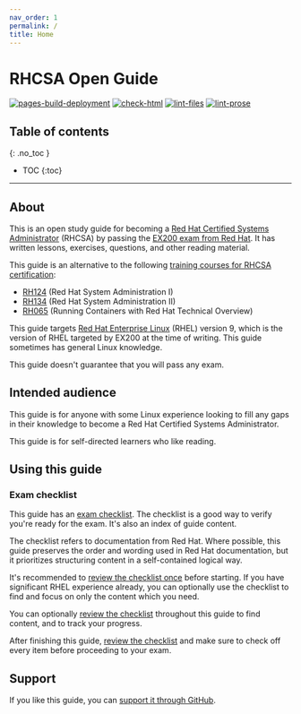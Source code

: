 ```yaml
---
nav_order: 1
permalink: /
title: Home
---
```


<h1 class="no_toc">RHCSA Open Guide</h1>

[![pages-build-deployment](https://github.com/rbong/rhcsa-open-guide/actions/workflows/pages/pages-build-deployment/badge.svg)](https://github.com/rbong/rhcsa-open-guide/actions/workflows/pages/pages-build-deployment)
[![check-html](https://github.com/rbong/rhcsa-open-guide/actions/workflows/check-html.yml/badge.svg)](https://github.com/rbong/rhcsa-open-guide/actions/workflows/check-html.yml)
[![lint-files](https://github.com/rbong/rhcsa-open-guide/actions/workflows/lint-files.yml/badge.svg)](https://github.com/rbong/rhcsa-open-guide/actions/workflows/lint-files.yml)
[![lint-prose](https://github.com/rbong/rhcsa-open-guide/actions/workflows/lint-prose.yml/badge.svg)](https://github.com/rbong/rhcsa-open-guide/actions/workflows/lint-prose.yml)

## Table of contents

{: .no_toc }

<!-- prettier-ignore -->
- TOC
{:toc}

---

## About

This is an open study guide for becoming a [Red Hat Certified Systems Administrator](https://www.redhat.com/en/services/certification/rhcsa) (RHCSA)
by passing the [EX200 exam from Red Hat](https://www.redhat.com/en/services/training/ex200-red-hat-certified-system-administrator-rhcsa-exam).
It has written lessons, exercises, questions, and other reading material.

This guide is an alternative to the following [training courses for RHCSA certification](https://www.redhat.com/en/services/certification/rhcsa?pfe-zeueqhsom=training):

- [RH124](https://www.redhat.com/en/services/training/rh124-red-hat-system-administration-i) (Red Hat System Administration I)
- [RH134](https://www.redhat.com/en/services/training/rh124-red-hat-system-administration-i) (Red Hat System Administration II)
- [RH065](https://www.redhat.com/en/services/training/rh065-running-containers-red-hat-technical-overview) (Running Containers with Red Hat Technical Overview)

This guide targets [Red Hat Enterprise Linux](https://www.redhat.com/en/technologies/linux-platforms/enterprise-linux) (RHEL) version 9,
which is the version of RHEL targeted by EX200 at the time of writing.
This guide sometimes has general Linux knowledge.

This guide doesn't guarantee that you will pass any exam.

## Intended audience

This guide is for anyone with some Linux experience looking to fill any gaps in their knowledge to become a Red Hat Certified Systems Administrator.

This guide is for self-directed learners who like reading.

## Using this guide

### Exam checklist

This guide has an [exam checklist](exam-checklist).
The checklist is a good way to verify you're ready for the exam.
It's also an index of guide content.

The checklist refers to documentation from Red Hat.
Where possible, this guide preserves the order and wording used in Red Hat documentation, but it prioritizes structuring content in a self-contained logical way.

It's recommended to [review the checklist once](exam-checklist) before starting.
If you have significant RHEL experience already, you can optionally use the checklist to find and focus on only the content which you need.

You can optionally [review the checklist](exam-checklist) throughout this guide to find content, and to track your progress.

After finishing this guide, [review the checklist](exam-checklist) and make sure to check off every item before proceeding to your exam.

## Support

If you like this guide, you can [support it through GitHub](https://github.com/sponsors/rbong).

